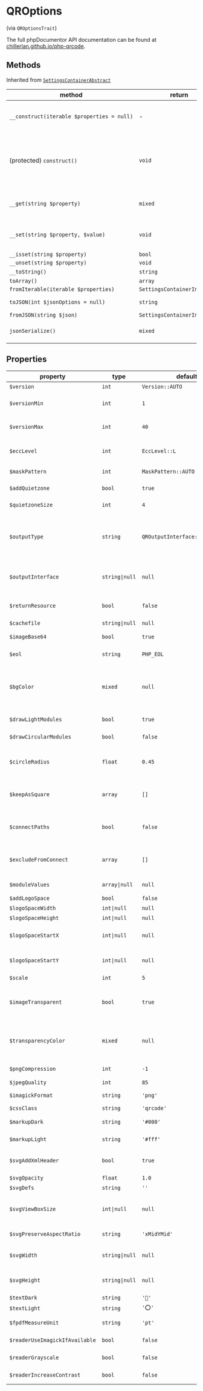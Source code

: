 # QROptions
(via `QROptionsTrait`)

The full phpDocumentor API documentation can be found at [chillerlan.github.io/php-qrcode](https://chillerlan.github.io/php-qrcode/classes/chillerlan-QRCode-QROptions.html).


## Methods

Inherited from [`SettingsContainerAbstract`](https://github.com/chillerlan/php-settings-container/blob/main/src/SettingsContainerAbstract.php)
<!-- using non-breaking spaces chr(255) in the longest method signature to force the silly table to stretch -->
| method                                     | return                       | info                                                                                                            |
|--------------------------------------------|------------------------------|-----------------------------------------------------------------------------------------------------------------|
| `__construct(iterable $properties = null)` | -                            | calls `construct()` internally after the properties have been set                                               |
| (protected) `construct()`                  | `void`                       | calls a method with trait name as replacement constructor for each used trait (similar to PHP4 constructors)    |
| `__get(string $property)`                  | `mixed`                      | calls `$this->{'get_'.$property}()` if such a method exists                                                     |
| `__set(string $property, $value)`          | `void`                       | calls `$this->{'set_'.$property}($value)` if such a method exists                                               |
| `__isset(string $property)`                | `bool`                       |                                                                                                                 |
| `__unset(string $property)`                | `void`                       |                                                                                                                 |
| `__toString()`                             | `string`                     | a JSON string                                                                                                   |
| `toArray()`                                | `array`                      |                                                                                                                 |
| `fromIterable(iterable $properties)`       | `SettingsContainerInterface` |                                                                                                                 |
| `toJSON(int $jsonOptions = null)`          | `string`                     | accepts [JSON options constants](http://php.net/manual/json.constants.php)                                      |
| `fromJSON(string $json)`                   | `SettingsContainerInterface` |                                                                                                                 |
| `jsonSerialize()`                          | `mixed`                      | implements the [`JsonSerializable`](https://www.php.net/manual/en/jsonserializable.jsonserialize.php) interface |


## Properties

| property                       | type           | default                         | allowed                                 | description                                                                                                                                                                             |
|--------------------------------|----------------|---------------------------------|-----------------------------------------|-----------------------------------------------------------------------------------------------------------------------------------------------------------------------------------------|
| `$version`                     | `int`          | `Version::AUTO`                 | `1...40`, `Version::AUTO`               | [QR Code version number](http://www.qrcode.com/en/about/version.html)                                                                                                                   |
| `$versionMin`                  | `int`          | `1`                             | `1...40`                                | Minimum QR version (if `$version = QRCode::VERSION_AUTO`)                                                                                                                               |
| `$versionMax`                  | `int`          | `40`                            | `1...40`                                | Maximum QR version (if `$version = QRCode::VERSION_AUTO`)                                                                                                                               |
| `$eccLevel`                    | `int`          | `EccLevel::L`                   | `EccLevel::X`                           | Error correct level, where X = L (7%), M (15%), Q (25%), H (30%)                                                                                                                        |
| `$maskPattern`                 | `int`          | `MaskPattern::AUTO`             | `0...7`, `MaskPattern::AUTO`            | Mask Pattern to use                                                                                                                                                                     |
| `$addQuietzone`                | `bool`         | `true`                          | *                                       | Add a "quiet zone" (margin) according to the QR code spec                                                                                                                               |
| `$quietzoneSize`               | `int`          | `4`                             | clamped to `0...($matrixSize / 2)`      | Size of the quiet zone                                                                                                                                                                  |
| `$outputType`                  | `string`       | `QROutputInterface::MARKUP_SVG` | `QROutputInterface::XXX`                | The built-in output type, XXX can be one of: `MARKUP_HTML`, `MARKUP_SVG`, `GDIMAGE_PNG`, `GDIMAGE_JPG`, `GDIMAGE_GIF`, `STRING_TEXT`, `STRING_JSON`, `IMAGICK`, `EPS`, `FPDF`, `CUSTOM` |
| `$outputInterface`             | `string\|null` | `null`                          | *                                       | The FQCN of the custom `QROutputInterface` if `QROptions::$outputType` is set to `QROutputInterface::CUSTOM`                                                                            |
| `$returnResource`              | `bool`         | `false`                         | *                                       | Return the image resource instead of a render if applicable.                                                                                                                            |
| `$cachefile`                   | `string\|null` | `null`                          | *                                       | Optional cache file path                                                                                                                                                                |
| `$imageBase64`                 | `bool`         | `true`                          | *                                       | Toggle base64 or raw image data (if applicable)                                                                                                                                         |
| `$eol`                         | `string`       | `PHP_EOL`                       | *                                       | Newline string (HTML, SVG, TEXT)                                                                                                                                                        |
| `$bgColor`                     | `mixed`        | `null`                          | a valid FPDF, GD or Imagick color value | Sets the image background color (if applicable). QRImagick: defaults to "white", QRGdImage: defaults to [255, 255, 255], QRFpdf: defaults to blank internally (white page)              |
| `$drawLightModules`            | `bool`         | `true`                          | *                                       | Whether to draw the light (false) modules                                                                                                                                               |
| `$drawCircularModules`         | `bool`         | `false`                         | *                                       | Specify whether to draw the modules as filled circles                                                                                                                                   |
| `$circleRadius`                | `float`        | `0.45`                          | `0.1...0.75`                            | Specifies the radius of the modules when $svgDrawCircularModules is set to true                                                                                                         |
| `$keepAsSquare`                | `array`        | `[]`                            | `int[]`                                 | Specifies which module types to exclude when $svgDrawCircularModules is set to true                                                                                                     |
| `$connectPaths`                | `bool`         | `false`                         | *                                       | Whether to connect the paths for the several module types to avoid weird glitches when using gradients etc.                                                                             |
| `$excludeFromConnect`          | `array`        | `[]`                            | `int[]`                                 | Specify which paths/patterns to exclude from connecting if $svgConnectPaths is set to true                                                                                              |
| `$moduleValues`                | `array\|null`  | `null`                          | *                                       | Module values map, see [[Custom module values]]                                                                                                                                         |
| `$addLogoSpace`                | `bool`         | `false`                         | *                                       | Toggles logo space creation                                                                                                                                                             |
| `$logoSpaceWidth`              | `int\|null`    | `null`                          | *                                       | Width of the logo space                                                                                                                                                                 |
| `$logoSpaceHeight`             | `int\|null`    | `null`                          | *                                       | Height of the logo space                                                                                                                                                                |
| `$logoSpaceStartX`             | `int\|null`    | `null`                          | *                                       | Optional horizontal start position of the logo space (top left corner)                                                                                                                  |
| `$logoSpaceStartY`             | `int\|null`    | `null`                          | *                                       | Optional vertical start position of the logo space (top left corner)                                                                                                                    |
| `$scale`                       | `int`          | `5`                             | *                                       | Pixel size of a QR code module                                                                                                                                                          |
| `$imageTransparent`            | `bool`         | `true`                          | *                                       | Toggle transparency (no jpeg support), QRGdImage and QRImagick only. The given `QROptions::$transparencyColor` is set as transparent                                                    |
| `$transparencyColor`           | `mixed`        | `null`                          | a valid GD or Imagick color value       | Sets a transparency color for when `QROptions::$imageTransparent` is set to true. Defaults to `QROptions::$bgColor`.                                                                    |
| `$pngCompression`              | `int`          | `-1`                            | `-1...9`                                | `imagepng()` compression level, -1 = auto                                                                                                                                               |
| `$jpegQuality`                 | `int`          | `85`                            | `0...100`                               | `imagejpeg()` quality                                                                                                                                                                   |
| `$imagickFormat`               | `string`       | `'png'`                         | *                                       | ImageMagick output type, see `Imagick::setType()`                                                                                                                                       |
| `$cssClass`                    | `string`       | `'qrcode'`                      | *                                       | A common css class                                                                                                                                                                      |
| `$markupDark`                  | `string`       | `'#000'`                        | *                                       | Markup substitute for dark (CSS value)                                                                                                                                                  |
| `$markupLight`                 | `string`       | `'#fff'`                        | *                                       | Markup substitute for light (CSS value)                                                                                                                                                 |
| `$svgAddXmlHeader`             | `bool`         | `true`                          | *                                       | Whether to add an XML header line or not, e.g. to embed the SVG directly in HTML                                                                                                        |
| `$svgOpacity`                  | `float`        | `1.0`                           | `0...1`                                 | SVG opacity                                                                                                                                                                             |
| `$svgDefs`                     | `string`       | `''`                            | *                                       | Anything in the [`<defs>`](https://developer.mozilla.org/docs/Web/SVG/Element/defs) tag                                                                                                 |
| `$svgViewBoxSize`              | `int\|null`    | `null`                          | *                                       | SVG viewBox size. A single integer number which defines width/height of the [viewBox attribute](https://css-tricks.com/scale-svg/#article-header-id-3) `viewBox="0 0 x x"`.             |
| `$svgPreserveAspectRatio`      | `string`       | `'xMidYMid'`                    | *                                       | See [preserveAspectRatio on MDN](https://developer.mozilla.org/en-US/docs/Web/SVG/Attribute/preserveAspectRatio)                                                                        |
| `$svgWidth`                    | `string\|null` | `null`                          | *                                       | Optional "width" attribute with the specified value (note that the value is not checked!)                                                                                               |
| `$svgHeight`                   | `string\|null` | `null`                          | *                                       | Optional "height" attribute with the specified value (note that the value is not checked!)                                                                                              |
| `$textDark`                    | `string`       | `'🔴'`                          | *                                       | String substitute for dark                                                                                                                                                              |
| `$textLight`                   | `string`       | `'⭕'`                           | *                                       | String substitute for light                                                                                                                                                             |
| `$fpdfMeasureUnit`             | `string`       | `'pt'`                          | *                                       | Measurement unit for FPDF output: pt, mm, cm, in                                                                                                                                        |
| `$readerUseImagickIfAvailable` | `bool`         | `false`                         | *                                       | Use Imagick (if available) when reading QR Codes                                                                                                                                        |
| `$readerGrayscale`             | `bool`         | `false`                         | *                                       | Grayscale the image before reading                                                                                                                                                      |
| `$readerIncreaseContrast`      | `bool`         | `false`                         | *                                       | Increase the contrast before reading                                                                                                                                                    |
